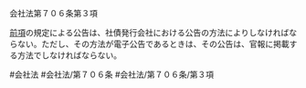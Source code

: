会社法第７０６条第３項

[前項](会社法＿＿＿＿第７０６条第２項)の規定による公告は、社債発行会社における公告の方法によりしなければならない。ただし、その方法が電子公告であるときは、その公告は、官報に掲載する方法でしなければならない。

#会社法
#会社法/第７０６条
#会社法/第７０６条/第３項

